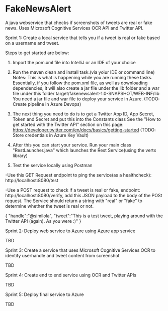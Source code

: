 # FakeNewsAlert
A java webservice that checks if screenshots of tweets are real or fake news. Uses Microsoft Cognitive Services OCR API and Twitter API.

Sprint 1: Create a local service that tells you if a tweet is real or fake based on a username and tweet.

Steps to get started are below:
1. Import the pom.xml file into IntelliJ or an IDE of your choice
2. Run the maven clean and install task.(via yoiur IDE or command line)
Notes: This is what is happening while you are running these tasks. Essentially, if you follow the pom.xml file, as well as downloading dependencies, it will also create a jar file under the lib folder and a war file under this folder target/fakenewsalert-1.0-SNAPSHOT/WEB-INF/lib
You need a jar file and war file to deploy your service in Azure. (TODO: Create pipeline in Azure Devops)

3. The next thing you need to do is to get a Twitter App ID, App Secret, Token and Secret and put this into the Constants class
See the "How to get started with the Twitter API" section on this page: https://developer.twitter.com/en/docs/basics/getting-started
(TODO: Store credentials in Azure Key Vault)

4. After this you can start your service. Run your main class "RestLauncher.java" which launches the Rest Service(using the vertx library)

5. Test the service locally using Postman

-Use this GET Request endpoint to ping the service(as a healthcheck): http://localhost:8080/test

-Use a POST request to check if a tweet is real or fake, endpoint: http://localhost:8080/verify, add this JSON payload to the body of the POSt request. The Service should return a string with "real" or "fake" to determine whether the tweet is real or not.

{
"handle":"@similola",
"tweet":"This is a test tweet, playing around with the Twitter API (again). As you were :)"
}

Sprint 2: Deploy web service to Azure using Azure app service

TBD

Sprint 3: Create a service that uses Microsoft Cognitive Services OCR to identify userhandle and tweet content from screenshot

TBD

Sprint 4: Create end to end service using OCR and Twitter APIs

TBD

Sprint 5: Deploy final service to Azure

TBD

